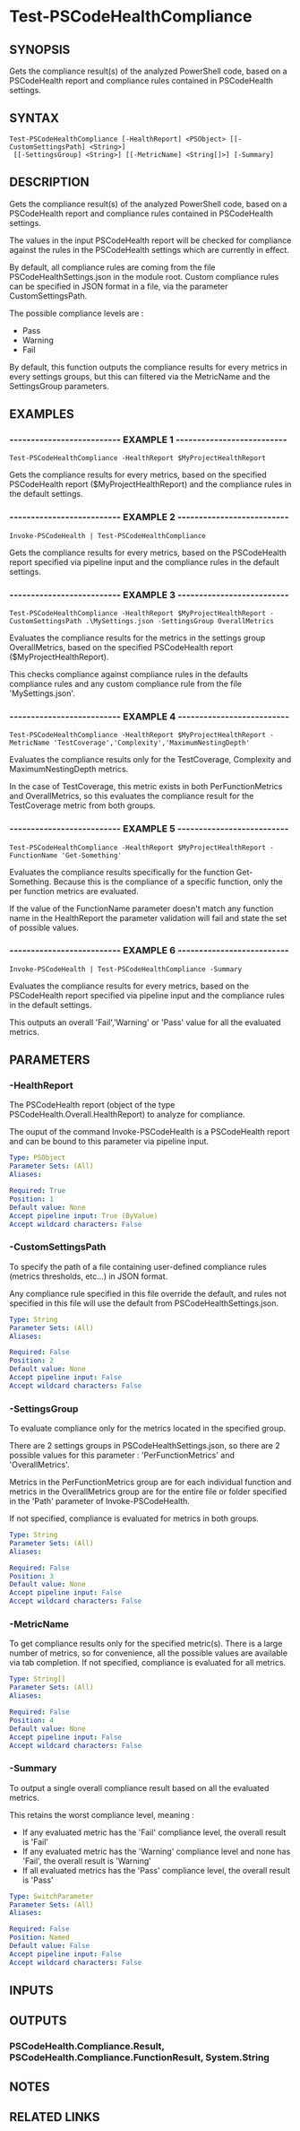 # Test-PSCodeHealthCompliance

## SYNOPSIS
Gets the compliance result(s) of the analyzed PowerShell code, based on a PSCodeHealth report and compliance rules contained in PSCodeHealth settings.

## SYNTAX

```
Test-PSCodeHealthCompliance [-HealthReport] <PSObject> [[-CustomSettingsPath] <String>]
 [[-SettingsGroup] <String>] [[-MetricName] <String[]>] [-Summary]
```

## DESCRIPTION
Gets the compliance result(s) of the analyzed PowerShell code, based on a PSCodeHealth report and compliance rules contained in PSCodeHealth settings.
 
The values in the input PSCodeHealth report will be checked for compliance against the rules in the PSCodeHealth settings which are currently in effect.
 
By default, all compliance rules are coming from the file PSCodeHealthSettings.json in the module root.
Custom compliance rules can be specified in JSON format in a file, via the parameter CustomSettingsPath.
 

The possible compliance levels are :  
  - Pass  
  - Warning  
  - Fail  

By default, this function outputs the compliance results for every metrics in every settings groups, but this can filtered via the MetricName and the SettingsGroup parameters.

## EXAMPLES

### -------------------------- EXAMPLE 1 --------------------------
```
Test-PSCodeHealthCompliance -HealthReport $MyProjectHealthReport
```

Gets the compliance results for every metrics, based on the specified PSCodeHealth report ($MyProjectHealthReport) and the compliance rules in the default settings.

### -------------------------- EXAMPLE 2 --------------------------
```
Invoke-PSCodeHealth | Test-PSCodeHealthCompliance
```

Gets the compliance results for every metrics, based on the PSCodeHealth report specified via pipeline input and the compliance rules in the default settings.

### -------------------------- EXAMPLE 3 --------------------------
```
Test-PSCodeHealthCompliance -HealthReport $MyProjectHealthReport -CustomSettingsPath .\MySettings.json -SettingsGroup OverallMetrics
```

Evaluates the compliance results for the metrics in the settings group OverallMetrics, based on the specified PSCodeHealth report ($MyProjectHealthReport).
 
This checks compliance against compliance rules in the defaults compliance rules and any custom compliance rule from the file 'MySettings.json'.

### -------------------------- EXAMPLE 4 --------------------------
```
Test-PSCodeHealthCompliance -HealthReport $MyProjectHealthReport -MetricName 'TestCoverage','Complexity','MaximumNestingDepth'
```

Evaluates the compliance results only for the TestCoverage, Complexity and MaximumNestingDepth metrics.
 
In the case of TestCoverage, this metric exists in both PerFunctionMetrics and OverallMetrics, so this evaluates the compliance result for the TestCoverage metric from both groups.

### -------------------------- EXAMPLE 5 --------------------------
```
Test-PSCodeHealthCompliance -HealthReport $MyProjectHealthReport -FunctionName 'Get-Something'
```

Evaluates the compliance results specifically for the function Get-Something.
Because this is the compliance of a specific function, only the per function metrics are evaluated.
 
If the value of the FunctionName parameter doesn't match any function name in the HealthReport the parameter validation will fail and state the set of possible values.

### -------------------------- EXAMPLE 6 --------------------------
```
Invoke-PSCodeHealth | Test-PSCodeHealthCompliance -Summary
```

Evaluates the compliance results for every metrics, based on the PSCodeHealth report specified via pipeline input and the compliance rules in the default settings.
 
This outputs an overall 'Fail','Warning' or 'Pass' value for all the evaluated metrics.

## PARAMETERS

### -HealthReport
The PSCodeHealth report (object of the type PSCodeHealth.Overall.HealthReport) to analyze for compliance.
 
The ouput of the command Invoke-PSCodeHealth is a PSCodeHealth report and can be bound to this parameter via pipeline input.

```yaml
Type: PSObject
Parameter Sets: (All)
Aliases: 

Required: True
Position: 1
Default value: None
Accept pipeline input: True (ByValue)
Accept wildcard characters: False
```

### -CustomSettingsPath
To specify the path of a file containing user-defined compliance rules (metrics thresholds, etc...) in JSON format.
 
Any compliance rule specified in this file override the default, and rules not specified in this file will use the default from PSCodeHealthSettings.json.

```yaml
Type: String
Parameter Sets: (All)
Aliases: 

Required: False
Position: 2
Default value: None
Accept pipeline input: False
Accept wildcard characters: False
```

### -SettingsGroup
To evaluate compliance only for the metrics located in the specified group.
 
There are 2 settings groups in PSCodeHealthSettings.json, so there are 2 possible values for this parameter : 'PerFunctionMetrics' and 'OverallMetrics'.
 
Metrics in the PerFunctionMetrics group are for each individual function and metrics in the OverallMetrics group are for the entire file or folder specified in the 'Path' parameter of Invoke-PSCodeHealth.
 
If not specified, compliance is evaluated for metrics in both groups.

```yaml
Type: String
Parameter Sets: (All)
Aliases: 

Required: False
Position: 3
Default value: None
Accept pipeline input: False
Accept wildcard characters: False
```

### -MetricName
To get compliance results only for the specified metric(s).
There is a large number of metrics, so for convenience, all the possible values are available via tab completion.
If not specified, compliance is evaluated for all metrics.

```yaml
Type: String[]
Parameter Sets: (All)
Aliases: 

Required: False
Position: 4
Default value: None
Accept pipeline input: False
Accept wildcard characters: False
```

### -Summary
To output a single overall compliance result based on all the evaluated metrics.
 
This retains the worst compliance level, meaning :  
  - If any evaluated metric has the 'Fail' compliance level, the overall result is 'Fail'  
  - If any evaluated metric has the 'Warning' compliance level and none has 'Fail', the overall result is 'Warning'  
  - If all evaluated metrics has the 'Pass' compliance level, the overall result is 'Pass'

```yaml
Type: SwitchParameter
Parameter Sets: (All)
Aliases: 

Required: False
Position: Named
Default value: False
Accept pipeline input: False
Accept wildcard characters: False
```

## INPUTS

## OUTPUTS

### PSCodeHealth.Compliance.Result, PSCodeHealth.Compliance.FunctionResult, System.String

## NOTES

## RELATED LINKS

